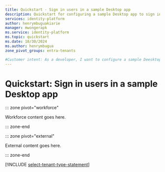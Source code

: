 ```yaml
---
title: Quickstart - Sign in users in a sample Desktop app
description: Quickstart for configuring a sample Desktop app to sign in employees or customers with Microsoft identity platform.
services: identity-platform
author: henrymbuguakiarie
manager: mwongerapk
ms.service: identity-platform
ms.topic: quickstart
ms.date: 10/30/2024
ms.author: henrymbugua
zone_pivot_groups: entra-tenants

#Customer intent: As a developer, I want to configure a sample Deesktop app so that I can sign in my employees or customers by using Microsoft identity platform.
---
```


# Quickstart: Sign in users in a sample Desktop app



::: zone pivot="workforce"

Workforce content goes here.
 
::: zone-end 

::: zone pivot="external"

External content goes here.

::: zone-end 

[!INCLUDE [select-tenant-type-statement](./includes/select-tenant-type-statement.md)]